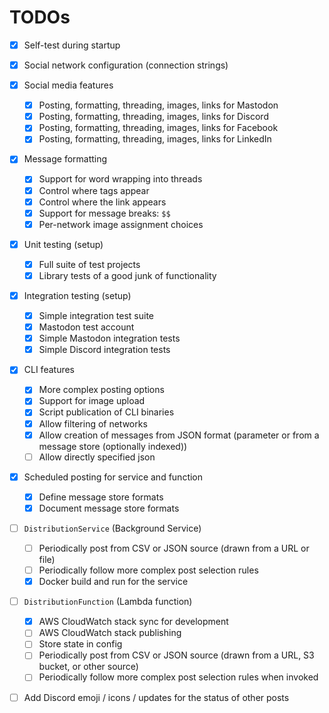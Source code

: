 # TODOs

- [x] Self-test during startup
- [x] Social network configuration (connection strings)

- [x] Social media features
    - [x] Posting, formatting, threading, images, links for Mastodon
    - [x] Posting, formatting, threading, images, links for Discord
    - [x] Posting, formatting, threading, images, links for Facebook
    - [x] Posting, formatting, threading, images, links for LinkedIn

- [x] Message formatting
    - [x] Support for word wrapping into threads
    - [x] Control where tags appear
    - [x] Control where the link appears
    - [x] Support for message breaks: `$$`
    - [x] Per-network image assignment choices

- [x] Unit testing (setup)
    - [x] Full suite of test projects
    - [x] Library tests of a good junk of functionality

- [x] Integration testing (setup)
    - [x] Simple integration test suite
    - [x] Mastodon test account
    - [x] Simple Mastodon integration tests
    - [x] Simple Discord integration tests

- [x] CLI features
    - [x] More complex posting options
    - [x] Support for image upload
    - [x] Script publication of CLI binaries
    - [x] Allow filtering of networks
    - [x] Allow creation of messages from JSON format (parameter or from a message store (optionally indexed))
    - [ ] Allow directly specified json
    
- [x] Scheduled posting for service and function
    - [x] Define message store formats
    - [x] Document message store formats

- [ ] `DistributionService` (Background Service)
    - [ ] Periodically post from CSV or JSON source (drawn from a URL or file)
    - [ ] Periodically follow more complex post selection rules
    - [x] Docker build and run for the service

- [ ] `DistributionFunction` (Lambda function)
    - [x] AWS CloudWatch stack sync for development
    - [ ] AWS CloudWatch stack publishing
    - [ ] Store state in config
    - [ ] Periodically post from CSV or JSON source (drawn from a URL, S3 bucket, or other source)
    - [ ] Periodically follow more complex post selection rules when invoked

- [ ] Add Discord emoji / icons / updates for the status of other posts
